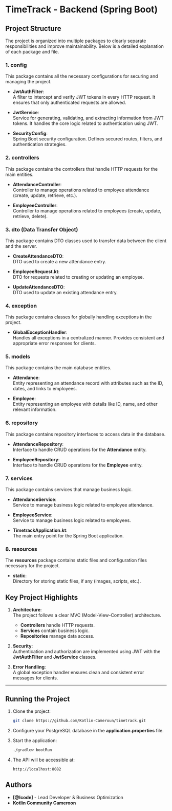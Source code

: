# TimeTrack - Backend (Spring Boot)

## Project Structure

The project is organized into multiple packages to clearly separate responsibilities and improve maintainability. Below is a detailed explanation of each package and file.


### 1. **config**  
This package contains all the necessary configurations for securing and managing the project.

- **JwtAuthFilter**:  
  A filter to intercept and verify JWT tokens in every HTTP request. It ensures that only authenticated requests are allowed.

- **JwtService**:  
  Service for generating, validating, and extracting information from JWT tokens. It handles the core logic related to authentication using JWT.

- **SecurityConfig**:  
  Spring Boot security configuration. Defines secured routes, filters, and authentication strategies.


### 2. **controllers**  
This package contains the controllers that handle HTTP requests for the main entities.

- **AttendanceController**:  
  Controller to manage operations related to employee attendance (create, update, retrieve, etc.).

- **EmployeeController**:  
  Controller to manage operations related to employees (create, update, retrieve, delete).


### 3. **dto** (Data Transfer Object)  
This package contains DTO classes used to transfer data between the client and the server.

- **CreateAttendanceDTO**:  
  DTO used to create a new attendance entry.

- **EmployeeRequest.kt**:  
  DTO for requests related to creating or updating an employee.

- **UpdateAttendanceDTO**:  
  DTO used to update an existing attendance entry.


### 4. **exception**  
This package contains classes for globally handling exceptions in the project.

- **GlobalExceptionHandler**:  
  Handles all exceptions in a centralized manner. Provides consistent and appropriate error responses for clients.


### 5. **models**  
This package contains the main database entities.

- **Attendance**:  
  Entity representing an attendance record with attributes such as the ID, dates, and links to employees.

- **Employee**:  
  Entity representing an employee with details like ID, name, and other relevant information.


### 6. **repository**  
This package contains repository interfaces to access data in the database.

- **AttendanceRepository**:  
  Interface to handle CRUD operations for the **Attendance** entity.

- **EmployeeRepository**:  
  Interface to handle CRUD operations for the **Employee** entity.


### 7. **services**  
This package contains services that manage business logic.

- **AttendanceService**:  
  Service to manage business logic related to employee attendance.

- **EmployeeService**:  
  Service to manage business logic related to employees.

- **TimetrackApplication.kt**:  
  The main entry point for the Spring Boot application.


### 8. **resources**  
The **resources** package contains static files and configuration files necessary for the project.

- **static**:  
  Directory for storing static files, if any (images, scripts, etc.).



## Key Project Highlights

1. **Architecture**:  
   The project follows a clear MVC (Model-View-Controller) architecture.  
   - **Controllers** handle HTTP requests.  
   - **Services** contain business logic.  
   - **Repositories** manage data access.

2. **Security**:  
   Authentication and authorization are implemented using JWT with the **JwtAuthFilter** and **JwtService** classes.

3. **Error Handling**:  
   A global exception handler ensures clean and consistent error messages for clients.

---

## Running the Project

1. Clone the project:  
   ```bash
   git clone https://github.com/Kotlin-Cameroun/timetrack.git
   ```

2. Configure your PostgreSQL database in the **application.properties** file.

3. Start the application:  
   ```bash
   ./gradlew bootRun
   ```

4. The API will be accessible at:  
   ```
   http://localhost:8082
   ```


## Authors

- **[@Icode]** - Lead Developer & Business Optimization  
- **Kotlin Community Cameroon**
